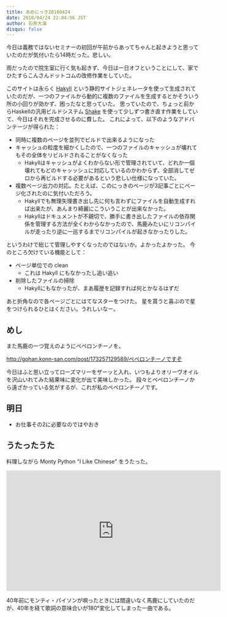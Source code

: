 ```yaml
---
title: あめにっき20180424
date: 2018/04/24 22:04:56 JST
author: 石井大海
disqus: false
---
```


今日は義務ではないセミナーの初回が午前からあってちゃんと起きようと思っていたのだが気付いたら14時だった。悲しい。

雨だったので院生室に行く気も起きず、今日は一日オフということにして、家でひたすらこんさんドットコムの改修作業をしていた。

このサイトは永らく [Hakyll](https://jaspervdj.be/hakyll) という静的サイトジェネレータを使って生成されていたのだが、一つのファイルから動的に複数のファイルを生成するとかそういう所の小回りが効かず、困ったなと思っていた。
思っていたので、ちょっと前からHaskellの汎用ビルドシステム [Shake](https://shakebuild.com) を使って少しずつ書き直す作業をしていて、今日はそれを完成させるのに費した。
これによって、以下のようなアドバンテージが得られた：

* 同時に複数のページを並列でビルドで出来るようになった
* キャッシュの粒度を細かくしたので、一つのファイルのキャッシュが壊れてもその全体をリビルドされることがなくなった
    * Hakyllはキャッシュがよくわからない形で管理されていて、どれか一個壊れてもどのキャッッシュに対応しているのかわからず、全部消してゼロから再ビルドする必要があるという悲しい仕様になっていた。
* 複数ページ出力の対応。たとえば、このにっきのページが3記事ごとにページ化されたのに気付いただろう。
    * Hakyllでも無理矢理書き出し先に何も言わずにファイルを自動生成すれば出来たが、あんまり綺麗にこういうことが出来なかった。
    * Hakyllはドキュメントが不親切で、勝手に書き出したファイルの依存関係を管理する方法が全くわからなかったので、馬鹿みたいにリコンパイルが走ったり逆に一巡するまでリコンパイルが起きなかったりした。

というわけで総じて管理しやすくなったのではないか。よかったよかった。
今のところ欠けている機能として：

* ページ単位での clean
    * これは Hakyll にもなかったし追い追い
* 削除したファイルの掃除
    * Hakyllにもなかったが、まあ履歴を記録すれば何とかなるはずだ

あと折角なので各ページごとにはてなスターをつけた。
星を貰うと喜ぶので星をつけられるひとはください。うれしいなー。

## めし ##
また馬鹿の一つ覚えのようにペペロンチーノを。

<div class="tumblr-post" data-href="https://embed.tumblr.com/embed/post/NvJbxbG4ja_bU6ZaCP5BrA/173257129589" data-did="62dcec774c6c321e3322936e49d018aac16eb9c3"><a href="http://gohan.konn-san.com/post/173257129589/ペペロンチーノですぞ">http://gohan.konn-san.com/post/173257129589/ペペロンチーノですぞ</a></div>  <script async src="https://assets.tumblr.com/post.js"></script>

今日はふと思い立ってローズマリーをザーッと入れ、いつもよりオリーヴオイルを沢山いれてみた結果味に変化が出て美味しかった。
段々とペペロンチーノから遠ざかっている気がするが、これが私のペペロンチーノです。

## 明日 ##
* お仕事その2に必要なのではやおき

## うたったうた ##
料理しながら Monty Python "I Like Chinese" をうたった。

<iframe width="560" height="315" src="https://www.youtube.com/embed/7DqvweTYTI0" frameborder="0" allow="autoplay; encrypted-media" allowfullscreen></iframe>

40年前にモンティ・パイソンが唄ったときには間違いなく馬鹿にしていたのだが、40年を経て歌詞の意味合いが180°変化してしまった一曲である。

